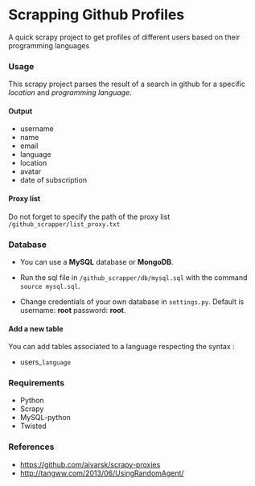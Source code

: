 Scrapping Github Profiles
=========================

A quick scrapy project to get profiles of different users based on their programming languages

### Usage

This scrapy project parses the result of a search in github for a specific *location* and *programming language*.
#### Output

* username
* name
* email
* language
* location
* avatar
* date of subscription

#### Proxy list

Do not forget to specify the path of the proxy list `/github_scrapper/list_proxy.txt`


### Database

* You can use a **MySQL** database or **MongoDB**.

* Run the sql file in `/github_scrapper/db/mysql.sql` with the command `source mysql.sql`.

* Change credentials of your own database in `settings.py`. Default is username: **root** password: **root**.


#### Add a new table

You can add tables associated to a language respecting the syntax :

* users_`language`

### Requirements

* Python
* Scrapy
* MySQL-python
* Twisted

### References

* <https://github.com/aivarsk/scrapy-proxies>
* <http://tangww.com/2013/06/UsingRandomAgent/>
